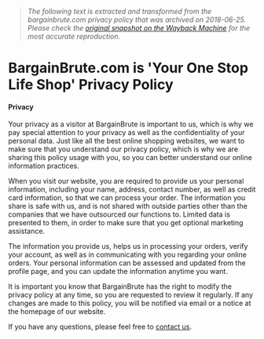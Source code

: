 > *The following text is extracted and transformed from the bargainbrute.com privacy policy that was archived on 2018-06-25. Please check the [original snapshot on the Wayback Machine](https://web.archive.org/web/20180625085420id_/https%3A//www.bargainbrute.com/store/privacy) for the most accurate reproduction.*

# BargainBrute.com is 'Your One Stop Life Shop' Privacy Policy

#### Privacy

Your privacy as a visitor at BargainBrute is important to us, which is why we pay special attention to your privacy as well as the confidentiality of your personal data. Just like all the best online shopping websites, we want to make sure that you understand our privacy policy, which is why we are sharing this policy usage with you, so you can better understand our online information practices. 

When you visit our website, you are required to provide us your personal information, including your name, address, contact number, as well as credit card information, so that we can process your order. The information you share is safe with us, and is not shared with outside parties other than the companies that we have outsourced our functions to. Limited data is presented to them, in order to make sure that you get optional marketing assistance. 

The information you provide us, helps us in processing your orders, verify your account, as well as in communicating with you regarding your online orders. Your personal information can be assessed and updated from the profile page, and you can update the information anytime you want. 

It is important you know that BargainBrute has the right to modify the privacy policy at any time, so you are requested to review it regularly. If any changes are made to this policy, you will be notified via email or a notice at the homepage of our website. 

If you have any questions, please feel free to [contact us](http://www.bargainbrute.com/catalog/contactus). 
